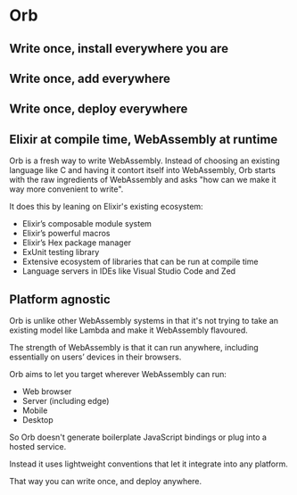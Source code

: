 # Orb

## Write once, install everywhere you are
## Write once, add everywhere
## Write once, deploy everywhere
## Elixir at compile time, WebAssembly at runtime

Orb is a fresh way to write WebAssembly. Instead of choosing an existing language like C and having it contort itself into WebAssembly, Orb starts with the raw ingredients of WebAssembly and asks "how can we make it way more convenient to write".

It does this by leaning on Elixir's existing ecosystem:

- Elixir’s composable module system
- Elixir’s powerful macros
- Elixir’s Hex package manager
- ExUnit testing library
- Extensive ecosystem of libraries that can be run at compile time
- Language servers in IDEs like Visual Studio Code and Zed

## Platform agnostic

Orb is unlike other WebAssembly systems in that it's not trying to take an existing model like Lambda and make it WebAssembly flavoured.

The strength of WebAssembly is that it can run anywhere, including essentially on users’ devices in their browsers.

Orb aims to let you target wherever WebAssembly can run:

- Web browser
- Server (including edge)
- Mobile
- Desktop

So Orb doesn't generate boilerplate JavaScript bindings or plug into a hosted service.

Instead it uses lightweight conventions that let it integrate into any platform.

That way you can write once, and deploy anywhere.

